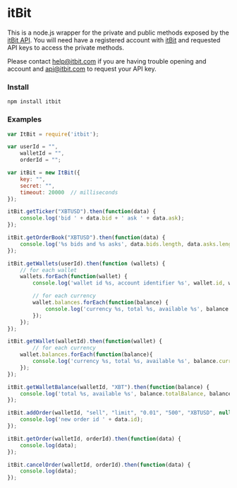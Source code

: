 itBit
===============
This is a node.js wrapper for the private and public methods exposed by the [itBit API](http://api-portal.anypoint.mulesoft.com/itbit/api/itbit-exchange).
You will need have a registered account with [itBit](https://www.itbit.com/) and requested API keys to access the private methods.

Please contact help@itbit.com if you are having trouble opening and account and api@itbit.com to request your API key.

### Install

`npm install itbit`

### Examples

```js
var ItBit = require('itbit');

var userId = "",
    walletId = "",
    orderId = "";

var itBit = new ItBit({
    key: "",
    secret: "",
    timeout: 20000  // milliseconds
});

itBit.getTicker("XBTUSD").then(function(data) {
    console.log('bid ' + data.bid + ' ask ' + data.ask);
});

itBit.getOrderBook("XBTUSD").then(function(data) {
    console.log('%s bids and %s asks', data.bids.length, data.asks.length);
});

itBit.getWallets(userId).then(function (wallets) {
    // for each wallet
    wallets.forEach(function(wallet) {
        console.log('wallet id %s, account identifier %s', wallet.id, wallet.accountIdentifier);

        // for each currency
        wallet.balances.forEach(function(balance) {
            console.log('currency %s, total %s, available %s', balance.currency, balance.totalBalance, balance.availableBalance);
        });
    });
});

itBit.getWallet(walletId).then(function(wallet) {
        // for each currency
    wallet.balances.forEach(function(balance){
        console.log('currency %s, total %s, available %s', balance.currency, balance.totalBalance, balance.availableBalance);
    });
});

itBit.getWalletBalance(walletId, "XBT").then(function(balance) {
    console.log('total %s, available %s', balance.totalBalance, balance.availableBalance);
});

itBit.addOrder(walletId, "sell", "limit", "0.01", "500", "XBTUSD", null, null).then(function(data) {
    console.log('new order id ' + data.id);
});

itBit.getOrder(walletId, orderId).then(function(data) {
    console.log(data);
});

itBit.cancelOrder(walletId, orderId).then(function(data) {
    console.log(data);
});
```
